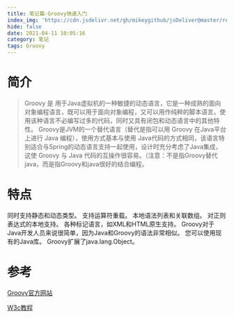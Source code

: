 ```yaml
---
title: 笔记篇-Groovy快速入门
index_img: 'https://cdn.jsdelivr.net/gh/mikeygithub/jsDeliver@master/resource/img/groovy.png'
hide: false
date: 2021-04-11 10:05:16
category: 笔记
tags: Groovy
---
```


# 简介

>Groovy 是 用于Java虚拟机的一种敏捷的动态语言，它是一种成熟的面向对象编程语言，既可以用于面向对象编程，又可以用作纯粹的脚本语言。使用该种语言不必编写过多的代码，同时又具有闭包和动态语言中的其他特性。
 Groovy是JVM的一个替代语言（替代是指可以用 Groovy 在Java平台上进行 Java 编程），使用方式基本与使用 Java代码的方式相同，该语言特别适合与Spring的动态语言支持一起使用，设计时充分考虑了Java集成，这使 Groovy 与 Java 代码的互操作很容易。（注意：不是指Groovy替代java，而是指Groovy和java很好的结合编程。
 
 
# 特点

同时支持静态和动态类型。
支持运算符重载。
本地语法列表和关联数组。
对正则表达式的本地支持。
各种标记语言，如XML和HTML原生支持。
Groovy对于Java开发人员来说很简单，因为Java和Groovy的语法非常相似。
您可以使用现有的Java库。
Groovy扩展了java.lang.Object。

# 参考

[Groovy官方网站](http://www.groovy-lang.org/)

[W3c教程](https://www.w3cschool.cn/groovy/groovy_overview.html)